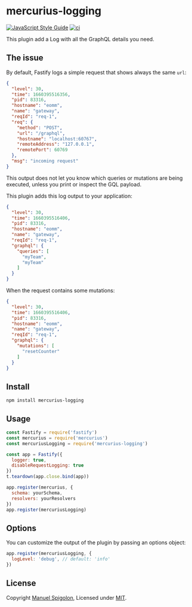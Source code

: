 # mercurius-logging

[![JavaScript Style Guide](https://img.shields.io/badge/code_style-standard-brightgreen.svg)](https://standardjs.com)
[![ci](https://github.com/Eomm/mercurius-logging/actions/workflows/ci.yml/badge.svg)](https://github.com/Eomm/mercurius-logging/actions/workflows/ci.yml)

This plugin add a Log with all the GraphQL details you need.

## The issue

By default, Fastify logs a simple request that shows always the same `url`:

```json
{
  "level": 30,
  "time": 1660395516356,
  "pid": 83316,
  "hostname": "eomm",
  "name": "gateway",
  "reqId": "req-1",
  "req": {
    "method": "POST",
    "url": "/graphql",
    "hostname": "localhost:60767",
    "remoteAddress": "127.0.0.1",
    "remotePort": 60769
  },
  "msg": "incoming request"
}
```

This output does not let you know which queries or mutations are being executed,
unless you print or inspect the GQL payload.

This plugin adds this log output to your application:

```json
{
  "level": 30,
  "time": 1660395516406,
  "pid": 83316,
  "hostname": "eomm",
  "name": "gateway",
  "reqId": "req-1",
  "graphql": {
    "queries": [
      "myTeam",
      "myTeam"
    ]
  }
}
```

When the request contains some mutations:

```json
{
  "level": 30,
  "time": 1660395516406,
  "pid": 83316,
  "hostname": "eomm",
  "name": "gateway",
  "reqId": "req-1",
  "graphql": {
    "mutations": [
      "resetCounter"
    ]
  }
}
```

## Install

```
npm install mercurius-logging
```

## Usage

```js
const Fastify = require('fastify')
const mercurius = require('mercurius')
const mercuriusLogging = require('mercurius-logging')

const app = Fastify({
  logger: true,
  disableRequestLogging: true
})
t.teardown(app.close.bind(app))

app.register(mercurius, {
  schema: yourSchema,
  resolvers: yourResolvers
})
app.register(mercuriusLogging)
```

## Options

You can customize the output of the plugin by passing an options object:

```js
app.register(mercuriusLogging, {
  logLevel: 'debug', // default: 'info'
})
```

## License

Copyright [Manuel Spigolon](https://github.com/Eomm), Licensed under [MIT](./LICENSE).

